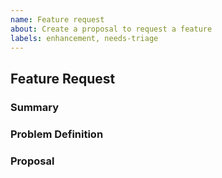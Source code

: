 ```yaml
---
name: Feature request
about: Create a proposal to request a feature
labels: enhancement, needs-triage
---
```


<!-- < < < < < < < < < < < < < < < < < < < < < < < < < < < < < < < < < ☺ 
v                            ✰  Thanks for opening an issue! ✰    
v    Before smashing the submit button please review the template.
v    Word of caution: poorly thought-out proposals may be rejected 
v                     without deliberation 
☺ > > > > > > > > > > > > > > > > > > > > > > > > > > > > > > > > >  -->

## Feature Request

### Summary

<!-- Short, concise description of the proposed feature -->

### Problem Definition

<!-- Why do we need this feature?
What problems may be addressed by introducing this feature?
What benefits does CometBFT stand to gain by including this feature?
Are there any disadvantages of including this feature? -->

### Proposal

<!-- Detailed description of requirements of implementation -->
